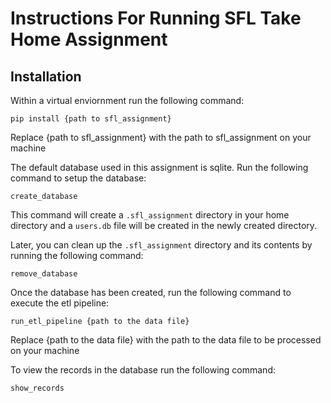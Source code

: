 # Instructions For Running SFL Take Home Assignment

## Installation
Within a virtual enviornment run the following command:
```commandline
pip install {path to sfl_assignment}
```
Replace {path to sfl_assignment} with the path to sfl_assignment on your machine

The default database used in this assignment is sqlite. Run the following command to setup the database:
```commandline
create_database
```
This command will create a `.sfl_assignment` directory in your home directory and a `users.db` file will be created in
 the newly created directory.
 
 Later, you can clean up the `.sfl_assignment` directory and its contents by running the following command:
 ```commandline
remove_database
``` 

Once the database has been created, run the following command to execute the etl pipeline:
```commandline
run_etl_pipeline {path to the data file}
```
Replace {path to the data file} with the path to the data file to be processed on your machine

To view the records in the database run the following command:
```commandline
show_records
```  